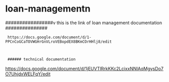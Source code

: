 # loan-managementn
   
   
  #################v this is the link of loan management documentation ###############
   
     https://docs.google.com/document/d/1-PPCnCoGCaTOVWGHrGnVLroVEBopdEX8BKmCOrHHlj8/edit
     
     
     
     ###### technical documentation 

https://docs.google.com/document/d/1jEUVTlRrkKKc2LcixxNNIAqMgysDo7O7UhjdxWELFqY/edit
